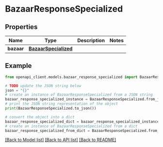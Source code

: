 # BazaarResponseSpecialized


## Properties

Name | Type | Description | Notes
------------ | ------------- | ------------- | -------------
**bazaar** | [**BazaarSpecialized**](BazaarSpecialized.md) |  | 

## Example

```python
from openapi_client.models.bazaar_response_specialized import BazaarResponseSpecialized

# TODO update the JSON string below
json = "{}"
# create an instance of BazaarResponseSpecialized from a JSON string
bazaar_response_specialized_instance = BazaarResponseSpecialized.from_json(json)
# print the JSON string representation of the object
print(BazaarResponseSpecialized.to_json())

# convert the object into a dict
bazaar_response_specialized_dict = bazaar_response_specialized_instance.to_dict()
# create an instance of BazaarResponseSpecialized from a dict
bazaar_response_specialized_from_dict = BazaarResponseSpecialized.from_dict(bazaar_response_specialized_dict)
```
[[Back to Model list]](../README.md#documentation-for-models) [[Back to API list]](../README.md#documentation-for-api-endpoints) [[Back to README]](../README.md)


